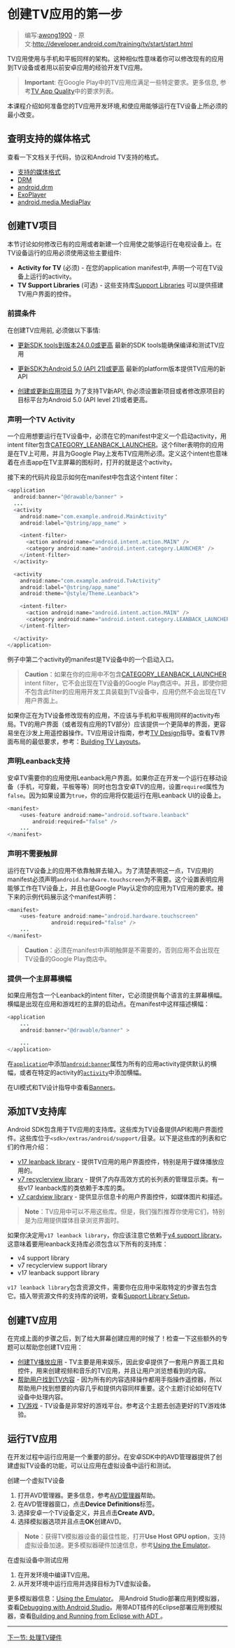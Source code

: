 <!-- Get Started with TV Apps -->
# 创建TV应用的第一步

> 编写:[awong1900](https://github.com/awong1900) - 原文:<http://developer.android.com/training/tv/start/start.html>

<!-- TV apps use the same structure as those for phones and tablets. This similarity means you can modify your existing apps to also run on TV devices or create new apps based on what you already know about building apps for Android. -->

TV应用使用与手机和平板同样的架构。这种相似性意味着你可以修改现有的应用到TV设备或者用以前安卓应用的经验开发TV应用。

<!-- Important: There are specific requirements your app must meet to qualify as an Android TV app on Google Play. For more information, see the requirements listed in TV App Quality. -->

>**Important**: 在Google Play中的TV应用应满足一些特定要求。更多信息, 参考[TV App Quality](http://developer.android.com/distribute/essentials/quality/tv.html)中的要求列表。

<!-- This lesson describes how to prepare your development environment for building TV apps, and the minimum required changes to enable an app to run on TV devices. -->

本课程介绍如何准备您的TV应用开发环境,和使应用能够运行在TV设备上所必须的最小改变。


<!-- ## Determine Media Format Support -->
## 查明支持的媒体格式
<!--
See the following documentation for information about the codecs, protocols, and formats supported by Android TV.

- Supported Media Formats
- DRM
- android.drm
- ExoPlayer
- android.media.MediaPlayer
-->

查看一下文档关于代码，协议和Android TV支持的格式。

- [支持的媒体格式](http://developer.android.com/guide/appendix/media-formats.html)
- [DRM](https://source.android.com/devices/drm.html)
- [android.drm](http://developer.android.com/reference/android/drm/package-summary.html)
- [ExoPlayer](http://developer.android.com/guide/topics/media/exoplayer.html)
- [android.media.MediaPlay](http://developer.android.com/reference/android/media/MediaPlayer.html)

<!--Set up a TV Project -->
## 创建TV项目

<!--This section discusses how to modify an existing app to run on TV devices, or create a new one. These are the main components you must use to create an app that runs on TV devices: -->

本节讨论如何修改已有的应用或者新建一个应用使之能够运行在电视设备上。在TV设备运行的应用必须使用这些主要组件:

<!--
* Activity for TV (Required) - In your application manifest, declare an activity that is intended to run on TV devices.
* TV Support Libraries (Optional) - There are several Support Libraries available for TV devices that provide widgets for building user interfaces. -->

* **Activity for TV** (必须) - 在您的application manifest中, 声明一个可在TV设备上运行的activity。
* **TV Support Libraries** (可选) - 这些支持库[Support Libraries](http://developer.android.com/training/tv/start/start.html#tv-libraries) 可以提供搭建TV用户界面的控件。

<!-- Prerequisites -->
### 前提条件

<!-- Before you begin building apps for TV, you must: -->
在创建TV应用前, 必须做以下事情:

<!--
* Update your SDK tools to version 24.0.0 or higher
	The updated SDK tools enable you to build and test apps for TV.
* Update your SDK with Android 5.0 (API 21) or higher
	The updated platform version provides new APIs for TV apps.
* Create or update your app project
	In order to access new APIs for TV devices, you must create a project or modify an existing project that targets Android 5.0 (API level 21) or higher.
-->

- [更新SDK tools到版本24.0.0或更高](http://developer.android.com/sdk/installing/adding-packages.html#GetTools)
	最新的SDK tools能确保编译和测试TV应用

- [更新SDK为Android 5.0 (API 21)或更高](http://developer.android.com/sdk/installing/adding-packages.html#GetTools)
	最新的platform版本提供TV应用的新API

- [创建或更新应用项目](http://developer.android.com/sdk/installing/create-project.html)
	为了支持TV新API, 你必须设置新项目或者修改原项目的目标平台为Android 5.0 (API level 21)或者更高。


<!-- Declare a TV Activity -->
### 声明一个TV Activity

<!-- An application intended to run on TV devices must declare a launcher activity for TV in its manifest using a [CATEGORY_LEANBACK_LAUNCHER](http://developer.android.com/reference/android/content/Intent.html#CATEGORY_LEANBACK_LAUNCHER) intent filter. This filter identifies your app as being enabled for TV, and is required for your app to be considered a TV app in Google Play. Declaring this intent also identifies which activity in your app to launch when a user selects its icon on the TV home screen. -->

一个应用想要运行在TV设备中，必须在它的manifest中定义一个启动activity，用intent filter包含[CATEGORY_LEANBACK_LAUNCHER](http://developer.android.com/reference/android/content/Intent.html#CATEGORY_LEANBACK_LAUNCHER)。这个filter表明你的应用是在TV上可用，并且为Google Play上发布TV应用所必须。定义这个intent也意味着在点击app在TV主屏幕的图标时，打开的就是这个activity。

<!-- The following code snippet shows how to include this intent filter in your manifest: -->
接下来的代码片段显示如何在manifest中包含这个intent filter：

```java
<application
  android:banner="@drawable/banner" >
  ...
  <activity
    android:name="com.example.android.MainActivity"
    android:label="@string/app_name" >

    <intent-filter>
      <action android:name="android.intent.action.MAIN" />
      <category android:name="android.intent.category.LAUNCHER" />
    </intent-filter>
  </activity>

  <activity
    android:name="com.example.android.TvActivity"
    android:label="@string/app_name"
    android:theme="@style/Theme.Leanback">

    <intent-filter>
      <action android:name="android.intent.action.MAIN" />
      <category android:name="android.intent.category.LEANBACK_LAUNCHER" />
    </intent-filter>

  </activity>
</application>
```

<!-- The second activity manifest entry in this example specifies that activity as the one to launch on a TV device. -->
例子中第二个activity的manifest是TV设备中的一个启动入口。

<!-- > **Caution**: If you do not include the [CATEGORY_LEANBACK_LAUNCHER](http://developer.android.com/reference/android/content/Intent.html#CATEGORY_LEANBACK_LAUNCHER) intent filter in your app, it is not visible to users running the Google Play store on TV devices. Also, if your app does not have this filter when you load it onto a TV device using developer tools, the app does not appear in the TV user interface. -->

> **Caution**：如果在你的应用中不包含[CATEGORY_LEANBACK_LAUNCHER](http://developer.android.com/reference/android/content/Intent.html#CATEGORY_LEANBACK_LAUNCHER) intent filter，它不会出现在TV设备的Google Play商店中。并且，即使你把不包含此filter的应用用开发工具装载到TV设备中，应用仍然不会出现在TV用户界面上。


<!-- If you are modifying an existing app for use on TV, your app should not use the same activity layout for TV that it does for phones and tablets. The user interface of your TV app (or TV portion of your existing app) should provide a simpler interface that can be easily navigated using a remote control from a couch. For guidelines on designing an app for TV, see the [TV Design](http://developer.android.com/design/tv/index.html) guide. For more information on the minimum implementation requirements for interface layouts on TV, see [Building TV Layouts](http://developer.android.com/training/tv/start/layouts.html). -->

如果你正在为TV设备修改现有的应用，不应该与手机和平板用同样的activity布局。TV的用户界面（或者现有应用的TV部分）应该提供一个更简单的界面，更容易坐在沙发上用遥控器操作。TV应用设计指南，参考[TV Design](http://developer.android.com/design/tv/index.html)指导。查看TV界面布局的最低要求，参考：[Building TV Layouts](http://developer.android.com/training/tv/start/layouts.html)。


<!-- ### Declare Leanback support -->
### 声明Leanback支持

<!-- Declare that your app uses the Leanback user interface required by Android TV. If you are developing an app that runs on mobile (phones, wearables, tablets, etc.) as well as Android TV, set the required attribute value to `false`. If you set the `required` attribute value to `true`, your app will run only on devices that use the Leanback UI. -->

安卓TV需要你的应用使用Leanback用户界面。如果你正在开发一个运行在移动设备（手机，可穿戴，平板等等）同时也包含安卓TV的应用，设置`required`属性为`false`。因为如果设置为`true`，你的应用将仅能运行在用Leanback UI的设备上。

```java
<manifest>
    <uses-feature android:name="android.software.leanback"
        android:required="false" />
    ...
</manifest>
```

<!-- ### Declare touchscreen not required -->
### 声明不需要触屏

<!-- Applications that are intended to run on TV devices do not rely on touch screens for input. In order to make this clear, the manifest of your TV app must declare that a the android.hardware.touchscreen feature is not required. This setting identifies your app as being able to work on a TV device, and is required for your app to be considered a TV app in Google Play. The following code example shows how to include this manifest declaration: -->

运行在TV设备上的应用不依靠触屏去输入。为了清楚表明这一点，TV应用的manifest必须声明`android.hardware.touchscreen`为不需要。这个设置表明应用能够工作在TV设备上，并且也是Google Play认定你的应用为TV应用的要求。接下来的示例代码展示这个manifest声明：

```java
<manifest>
    <uses-feature android:name="android.hardware.touchscreen"
              android:required="false" />
    ...
</manifest>
```

<!-- >**Caution**: You must declare that a touch screen is not required in your app manifest, as shown this example code, or your app cannot appear in the Google Play store on TV devices. -->

>**Caution**：必须在manifest中声明触屏是不需要的，否则应用不会出现在TV设备的Google Play商店中。

<!-- ### Provide a home screen banner -->
### 提供一个主屏幕横幅

<!-- An application must provide a home screen banner for each localization if it includes a Leanback launcher intent filter. The banner is the app launch point that appears on the home screen in the apps and games rows. Desribe the banner in the manifest as follows: -->

如果应用包含一个Leanback的intent filter，它必须提供每个语言的主屏幕横幅。横幅是出现在应用和游戏栏的主屏的启动点。在manifest中这样描述横幅：

```java
<application
    ...
    android:banner="@drawable/banner" >

    ...
</application>
```

<!-- Use the [android:banner] attribute with the [application] tag to supply a default banner for all application activities, or with the [activity] tag to supply a banner for a specific activity. -->

在[`application`](http://developer.android.com/guide/topics/manifest/application.html)中添加[`android:banner`](http://developer.android.com/guide/topics/manifest/application-element.html#banner)属性为所有的应用activity提供默认的横幅，或者在特定的activity的[`activity`](http://developer.android.com/guide/topics/manifest/activity-element.html)中添加横幅。

<!-- See [Banners](http://developer.android.com/design/tv/patterns.html#banner) in the UI Patterns for TV design guide. -->
在UI模式和TV设计指导中查看[Banners](http://developer.android.com/design/tv/patterns.html#banner)。


<!-- ## Add TV Support Libraries -->
## 添加TV支持库

<!-- The Android SDK includes support libraries that are intended for use with TV apps. These libraries provide APIs and user interface widgets for use on TV devices. The libraries are located in the <sdk>/extras/android/support/ directory. Here is a list of the libraries and their general purpose: -->

Android SDK包含用于TV应用的支持库。这些库为TV设备提供API和用户界面控件。这些库位于`<sdk>/extras/android/support/`目录。以下是这些库的列表和它们的作用介绍：

<!--
* [v17 leanback library](http://developer.android.com/tools/support-library/features.html#v17-leanback) - Provides user interface widgets for TV apps, particularly for apps that do media playback.
* [v7 recyclerview library](http://developer.android.com/tools/support-library/features.html#v7-recyclerview) - Provides classes for managing display of long lists in a memory efficient manner. Several classes in the v17 leanback library depend on the classes in this library.
* [v7 cardview library](http://developer.android.com/tools/support-library/features.html#v7-cardview) - Provides user interface widgets for displaying information cards, such as media item pictures and descriptions.
-->

* [v17 leanback library](http://developer.android.com/tools/support-library/features.html#v17-leanback) - 提供TV应用的用户界面控件，特别是用于媒体播放应用的。
* [v7 recyclerview library](http://developer.android.com/tools/support-library/features.html#v7-recyclerview) - 提供了内存高效方式的长列表的管理显示类。有一些v17 leanback库的类依赖于本库的类。
* [v7 cardview library](http://developer.android.com/tools/support-library/features.html#v7-cardview) - 提供显示信息卡的用户界面控件，如媒体图片和描述。


<!-- >**Note**: You are not required to use these support libraries for your TV app. However, we strongly recommend using them, particularly for apps that provide a media catalog browsing interface. -->

>**Note**：TV应用中可以不用这些库。但是，我们强烈推荐你使用它们，特别是为应用提供媒体目录浏览界面时。


<!-- If you decide to use the v17 leanback library for your app, you should note that it is dependent on the [v4 support library](http://developer.android.com/tools/support-library/features.html#v4). This means that apps that use the leanback support library should include all of these support libraries: -->

如果你决定用`v17 leanback library`，你应该注意它依赖于[v4 support library](http://developer.android.com/tools/support-library/features.html#v4)。这意味着要用leanback支持库必须包含以下所有的支持库：

* v4 support library
* v7 recyclerview support library
* v17 leanback support library


<!-- The v17 leanback library contains resources, which require you to take specific steps to include it in app projects. For instructions on importing a support library with resources, see [Support Library Setup]. -->

`v17 leanback library`包含资源文件，需要你在应用中采取特定的步骤去包含它。插入带资源文件的支持库的说明，查看[Support Library Setup](http://developer.android.com/tools/support-library/setup.html#libs-with-res)。


<!-- ## Build TV Apps -->
## 创建TV应用

<!-- After you have completed the steps described above, it's time to start building apps for the big screen! Check out these additional topics to help you build your app for TV: -->

在完成上面的步骤之后，到了给大屏幕创建应用的时候了！检查一下这些额外的专题可以帮助您创建TV应用：

<!--
* [Building TV Playback Apps](http://developer.android.com/training/tv/playback/index.html) - TVs are built to entertain, so Android provides a set of user interface tools and widgets for building TV apps that play videos and music, and let users browse for the content they want.
* [Helping Users Find Your Content on TV](http://developer.android.com/training/tv/discovery/index.html) - With all the content choices at users' fingertips, helping them find content they enjoy is almost as important as providing that content. This training discusses how to surface your content on TV devices.
* [Games for TV](http://developer.android.com/training/tv/discovery/index.html) - TV devices are a great platform for games. See this topic for information on building great game experiences for TV.
-->

* [创建TV播放应用](http://developer.android.com/training/tv/playback/index.html) - TV主要是用来娱乐，因此安卓提供了一套用户界面工具和控件，用来创建视频和音乐的TV应用，并且让用户浏览想看到的内容。
* [帮助用户找到TV内容](http://developer.android.com/training/tv/discovery/index.html) - 因为所有的内容选择操作都用手指操作遥控器，所以帮助用户找到想要的内容几乎和提供内容同样重要。这个主题讨论如何在TV设备中处理内容。
* [TV游戏](http://developer.android.com/training/tv/games/index.html) - TV设备是非常好的游戏平台。参考这个主题去创造更好的TV游戏体验。

<!-- ## Run TV Apps -->
## 运行TV应用

<!-- Running your app is an important part of the development process. The AVD Manager in the Android SDK provides the device definitions that allow you to create virtual TV devices for running and testing your applications. -->

在开发过程中运行应用是一个重要的部分。在安卓SDK中的AVD管理器提供了创建虚拟TV设备的功能，可以让应用在虚拟设备中运行和测试。

<!-- To create an virtual TV device: -->
创建一个虚拟TV设备

<!--
1. Start the AVD Manager. For more information, see the AVD Manager help.
2. In the AVD Manager dialog, click the Device Definitions tab.
3. Select one of the Android TV device definitions and click Create AVD.
4. Select the emulator options and click OK to create the AVD.
-->

1. 打开AVD管理器。更多信息，参考[AVD管理器](http://developer.android.com/tools/help/avd-manager.html)帮助。
2. 在AVD管理器窗口，点击**Device Definitions**标签。
3. 选择安卓一个TV设备定义，并且点击**Create AVD**。
4. 选择模拟器选项并且点击**OK**创建AVD。

<!-- >**Note**: For best performance of the TV emulator device, enable the Use Host GPU option and, where supported, use virtual device acceleration. For more information on hardware acceleration of the emulator, see [Using the Emulator](http://developer.android.com/tools/devices/emulator.html#acceleration). -->

>**Note**：获得TV模拟器设备的最佳性能，打开**Use Host GPU option**，支持虚拟设备加速。更多模拟器硬件加速信息，参考[Using the Emulator](http://developer.android.com/tools/devices/emulator.html#acceleration)。

<!-- To test your application on the virtual TV device: -->
在虚拟设备中测试应用

<!--
1. Compile your TV application in your development environment.
2. Run the application from your development environment and choose the TV virtual device as the target.
-->

1. 在开发环境中编译TV应用。
2. 从开发环境中运行应用并选择目标为TV虚拟设备。


<!-- For more information about using emulators see, [Using the Emulator](http://developer.android.com/tools/devices/emulator.html). For more information on deploying apps from Android Studio to virtual devices, see [Debugging with Android Studio](http://developer.android.com/sdk/installing/studio-debug.html). For more information about deploying apps to emulators from Eclipse with ADT, see [Building and Running from Eclipse with ADT ](http://developer.android.com/tools/building/building-eclipse.html) -->

更多模拟器信息：[Using the Emulator](http://developer.android.com/tools/devices/emulator.html)。 用Android Studio部署应用到模拟器，查看[Debugging with Android Studio](http://developer.android.com/sdk/installing/studio-debug.html)。用带ADT插件的Eclipse部署应用到模拟器，查看[Building and Running from Eclipse with ADT ](http://developer.android.com/tools/building/building-eclipse.html)。

-------------------------
[下一节: 处理TV硬件](hardware.html)
